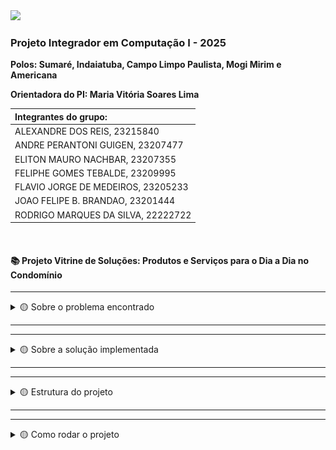 <img src="https://user-images.githubusercontent.com/50468352/141820811-412e9364-7f5c-4889-826a-fcba23b92e23.png" width="350" />
<h3>Projeto Integrador em Computação I - 2025</h3>

**Polos: Sumaré, Indaiatuba, Campo Limpo Paulista, Mogi Mirim e Americana** </br>

**Orientadora do PI: Maria Vitória Soares Lima** </br>


| Integrantes do grupo:                 |
| :------------------------------------ |
|ALEXANDRE DOS REIS, 23215840           |
|ANDRE PERANTONI GUIGEN, 23207477       |
|ELITON MAURO NACHBAR, 23207355         |
|FELIPHE GOMES TEBALDE, 23209995        |
|FLAVIO JORGE DE MEDEIROS, 23205233     |
|JOAO FELIPE B. BRANDAO, 23201444       |
|RODRIGO MARQUES DA SILVA, 22222722     |

</br>

<h4> 📚 Projeto Vitrine de Soluções: Produtos e Serviços para o Dia a Dia no Condomínio</h4>

---
<details>
<summary> 🟡 Sobre o problema encontrado</summary>
  </br>
  <p>
    Trata-se da falta de um canal de informação que torne acessível atender as necessidades dos moradores no que tange o aspecto de produtos e de serviços.
  </p>
 
</details>  

---
---
<details>
<summary> 🟡 Sobre a solução implementada</summary>
  </br>
<p>
A solução encontrada foi o desenvolvimento de um sistema de API (Application Programming Interface), para implementar um canal de comunicação que permita oferecer produtos e serviços dentro do condomínio, atendendo às necessidades dos moradores.
Em outras palavras, é transformar o condomínio em um ambiente mais funcional, conectado e colaborativo, onde os moradores tenham suas necessidades atendidas de forma prática, segura e eficiente, enquanto fortalecem os laços comunitários e adotam práticas mais sustentáveis
.
</p>
<img src="" />
</details>

---
---
<details>
<summary> 🟡 Estrutura do projeto</summary>
  </br>
  <img src="PI_1/Workflow.png" />
  </br>
  </br>
  
|<b>Workflow de Funcionamento e Prototipagem do banco de dados</b>                                                                               |
|:-------------------------------------------------------------------------------------------------------------------|
|Fluxograma do Funcionamento de Sistema.                           |
|<img src="PI_1/Workflow.png"/> |
</details>  

---
---
<details>
<summary> 🟡 Como rodar o projeto</summary>
  </br>
 Clonar o projeto para a maquina local: <code>git clone...</code>
 </br>
 </br>
 
 Instalar as packages:

---

